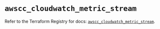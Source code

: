 # `awscc_cloudwatch_metric_stream`

Refer to the Terraform Registry for docs: [`awscc_cloudwatch_metric_stream`](https://registry.terraform.io/providers/hashicorp/awscc/0.70.0/docs/resources/cloudwatch_metric_stream).
